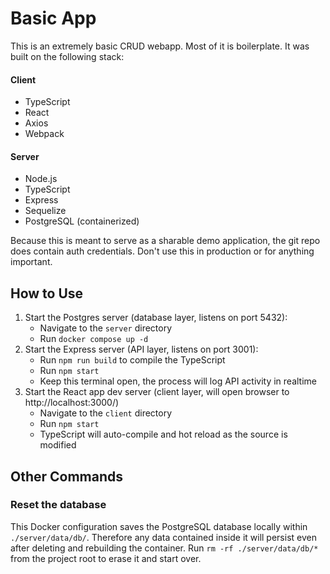 # Basic App

This is an extremely basic CRUD webapp. Most of it is boilerplate. It was built on the following stack:

#### Client

-   TypeScript
-   React
-   Axios
-   Webpack

#### Server

-   Node.js
-   TypeScript
-   Express
-   Sequelize
-   PostgreSQL (containerized)

Because this is meant to serve as a sharable demo application, the git repo does contain auth credentials. Don't use this in production or for anything important.

## How to Use

1. Start the Postgres server (database layer, listens on port 5432):
    - Navigate to the `server` directory
    - Run `docker compose up -d`
2. Start the Express server (API layer, listens on port 3001):
    - Run `npm run build` to compile the TypeScript
    - Run `npm start`
    - Keep this terminal open, the process will log API activity in realtime
3. Start the React app dev server (client layer, will open browser to http://localhost:3000/)
    - Navigate to the `client` directory
    - Run `npm start`
    - TypeScript will auto-compile and hot reload as the source is modified

## Other Commands

### Reset the database

This Docker configuration saves the PostgreSQL database locally within `./server/data/db/`. Therefore any data contained inside it will persist even after deleting and rebuilding the container. Run `rm -rf ./server/data/db/*` from the project root to erase it and start over.
